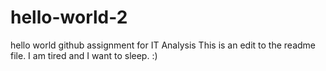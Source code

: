 # hello-world-2
hello world github assignment for IT Analysis
This is an edit to the readme file. I am tired and I want to sleep. :)
